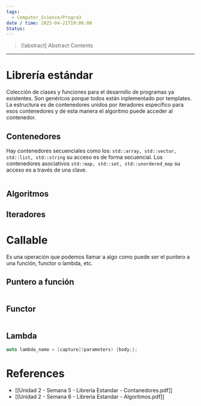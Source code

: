 ```yaml
---
tags:
  - Computer_Science/Progra3
date / time: 2025-04-21T19:06:00
Status:
---
```

> [!abstract] Abstract
> Contents

---
# Librería estándar
Colección de clases y funciones para el desarrollo de programas ya existentes. Son genéricos porque todos están inplementado por templates. La estructura es de contenedores unidos por iteradores específico para esos contenedores y de esta manera el algoritmo puede acceder al contenedor.
## Contenedores
Hay contenedores secuenciales como los: `std::array, std::vector, std::list, std::string` su acceso es de forma secuencial. Los contenedores asociativos `std::map, std::set, std::unordered_map` su acceso es a través de una clave.

```c++

```


## Algoritmos



## Iteradores




# Callable
Es una operación que podemos llamar a algo como puede ser el puntero a una función, functor o lambda, etc.
## Puntero a función
```c++

```

## Functor
```c++

```

## Lambda
```c++
auto lambda_name = [capture](parameters) {body;};
```
# References

- [[Unidad 2 - Semana 5 - Libreria Estandar - Contanedores.pdf]]
- [[Unidad 2 - Semana 6 - Libreria Estandar - Algoritmos.pdf]]